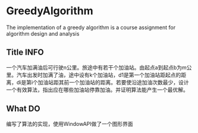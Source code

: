 # GreedyAlgorithm 
 The implementation of a greedy algorithm is a course assignment for algorithm design and analysis
 ## Title INFO
 一个汽车加满油后可行驶n公里。旅途中有若干个加油站。由起点a到起点b为m公里。汽车出发时加满了油，途中设有k个加油站，d1是第一个加油站距起点的距离，di是第i个加油站距其前一个加油站的距离。若要使沿途加油次数最少，设计一个有效算法，指出应在哪些加油站停靠加油。并证明算法能产生一个最优解。

## What DO
编写了算法的实现，使用WindowAPI做了一个图形界面
